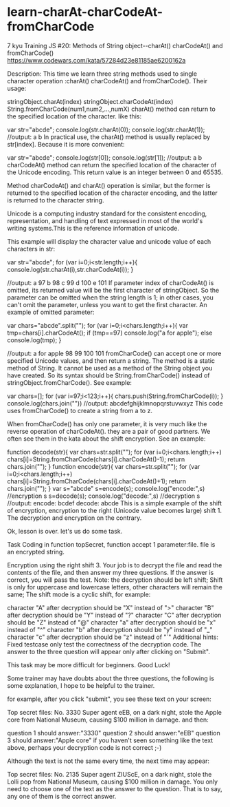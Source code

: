 # learn-charAt-charCodeAt-fromCharCode
7 kyu
Training JS #20: Methods of String object--charAt() charCodeAt() and fromCharCode()
https://www.codewars.com/kata/57284d23e81185ae6200162a


Description:
This time we learn three string methods used to single character operation :charAt() charCodeAt() and fromCharCode(). Their usage:

stringObject.charAt(index)
stringObject.charCodeAt(index)
String.fromCharCode(num1,num2,...,numX)
charAt() method can return to the specified location of the character. like this:

var str="abcde";
console.log(str.charAt(0));
console.log(str.charAt(1));
//output:
a
b
In practical use, the charAt() method is usually replaced by str[index]. Because it is more convenient:

var str="abcde";
console.log(str[0]);
console.log(str[1]);
//output:
a
b
charCodeAt() method can return the specified location of the character of the Unicode encoding. This return value is an integer between 0 and 65535.

Method charCodeAt() and charAt() operation is similar, but the former is returned to the specified location of the character encoding, and the latter is returned to the character string.

Unicode is a computing industry standard for the consistent encoding, representation, and handling of text expressed in most of the world's writing systems.This is the reference information of unicode.

This example will display the character value and unicode value of each characters in str:

var str="abcde";
for (var i=0;i<str.length;i++){
  console.log(str.charAt(i),str.charCodeAt(i));
}

//output:
a 97
b 98
c 99
d 100
e 101
If parameter index of charCodeAt() is omitted, its returned value will be the first character of stringObject. So the parameter can be omitted when the string length is 1; in other cases, you can't omit the parameter, unless you want to get the first character. An example of omitted parameter:

var chars="abcde".split("");
for (var i=0;i<chars.length;i++){
  var tmp=chars[i].charCodeAt();
  if (tmp==97) console.log("a for apple");
  else console.log(tmp);
}

//output:
a for apple
98
99
100
101
fromCharCode() can accept one or more specified Unicode values, and then return a string. The method is a static method of String. It cannot be used as a method of the String object you have created. So its syntax should be String.fromCharCode() instead of stringObject.fromCharCode(). See example:

var chars=[];
for (var i=97;i<123;i++){
  chars.push(String.fromCharCode(i));
}
console.log(chars.join(""))
//output:
abcdefghijklmnopqrstuvwxyz
This code uses fromCharCode() to create a string from a to z.

When fromCharCode() has only one parameter, it is very much like the reverse operation of charCodeAt(). they are a pair of good partners. We often see them in the kata about the shift encryption. See an example:

function decode(str){
  var chars=str.split("");
  for (var i=0;i<chars.length;i++) 
    chars[i]=String.fromCharCode(chars[i].charCodeAt()-1);
  return chars.join("");
}
function encode(str){
  var chars=str.split("");
  for (var i=0;i<chars.length;i++) 
    chars[i]=String.fromCharCode(chars[i].charCodeAt()+1);
  return chars.join("");
}
var s="abcde"
s=encode(s);
console.log("encode:",s)    //encryption s
s=decode(s);
console.log("decode:",s)    //decryption s
//output:
encode: bcdef
decode: abcde
This is a simple example of the shift of encryption, encryption to the right (Unicode value becomes large) shift 1. The decryption and encryption on the contrary.

Ok, lesson is over. let's us do some task.

Task
Coding in function topSecret, function accept 1 parameter:file. file is an encrypted string.

Encryption using the right shift 3. Your job is to decrypt the file and read the contents of the file, and then answer my three questions. If the answer is correct, you will pass the test. Note: the decryption should be left shift; Shift is only for uppercase and lowercase letters, other characters will remain the same; The shift mode is a cyclic shift, for example:

character "A" after decryption should be "X" instead of ">"
character "B" after decryption should be "Y" instead of "?"
character "C" after decryption should be "Z" instead of "@"
character "a" after decryption should be "x" instead of "^"
character "b" after decryption should be "y" instead of "_"
character "c" after decryption should be "z" instead of "`"
Additional hints: Fixed testcase only test the correctness of the decryption code. The answer to the three question will appear only after clicking on "Submit".

This task may be more difficult for beginners. Good Luck!

Some trainer may have doubts about the three questions, the following is some explanation, I hope to be helpful to the trainer.

for example, after you click "submit", you see these text on your screen:

Top secret files: No. 3330
Super agent eEB, on a dark night, stole the Apple core from National Museum, causing $100 million in damage.
and then:

question 1 should answer:"3330"
question 2 should answer:"eEB"
question 3 should answer:"Apple core"
if you haven't seen something like the text above, perhaps your decryption code is not correct ;-)

Although the text is not the same every time, the next time may appear:

Top secret files: No. 2135
Super agent ZIUScE, on a dark night, stole the Lolli pop from National Museum, causing $100 million in damage.
You only need to choose one of the text as the answer to the question. That is to say, any one of them is the correct answer.
